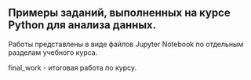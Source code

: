 ## **Примеры заданий, выполненных на курсе Python для анализа данных.**

Работы представлены в виде файлов Jupyter Notebook по отдельным разделам учебного курса.

final_work - итоговая работа по курсу.
